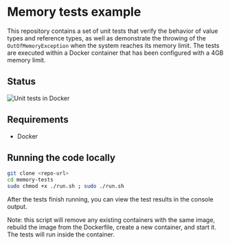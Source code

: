 # Memory tests example
This repository contains a set of unit tests that verify the behavior of value types and reference types, as well as demonstrate the throwing of the `OutOfMemoryException` when the system reaches its memory limit.
The tests are executed within a Docker container that has been configured with a 4GB memory limit.

## Status
![Unit tests in Docker](https://github.com/nogov/memory-tests-lab/actions/workflows/docker-tests.yml/badge.svg)

## Requirements
- Docker

## Running the code locally
```bash
git clone <repo-url>
cd memory-tests
sudo chmod +x ./run.sh ; sudo ./run.sh
```

After the tests finish running, you can view the test results in the console output.

Note: this script will remove any existing containers with the same image, rebuild the image from the Dockerfile, create a new container, and start it. The tests will run inside the container.
